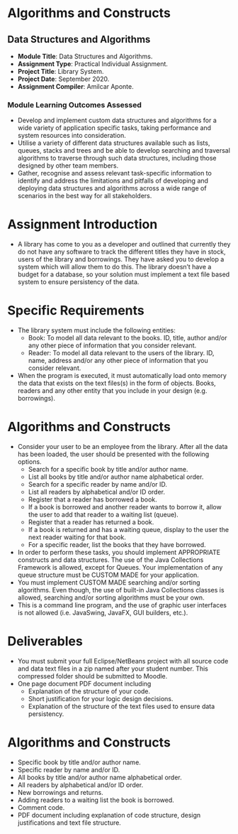 # Algorithms and Constructs
## Data Structures and Algorithms

- **Module Title**: Data Structures and Algorithms.
- **Assignment Type**: Practical Individual Assignment.
- **Project Title**: Library System.
- **Project Date**: September 2020.
- **Assignment Compiler**: Amilcar Aponte.

### Module Learning Outcomes Assessed
- Develop and implement custom data structures and algorithms for a wide variety of application specific tasks, taking performance and system resources into consideration.
- Utilise a variety of different data structures available such as lists, queues, stacks and trees and be able to develop searching and traversal algorithms to traverse through such data structures, including those designed by other team members.
- Gather, recognise and assess relevant task-specific information to identify and address the limitations and pitfalls of developing and deploying data structures and algorithms across a wide range of scenarios in the best way for all stakeholders.
# Assignment Introduction
- A library has come to you as a developer and outlined that currently they do not have any software to track the different titles they have in stock, users of the library and borrowings. They have asked you to develop a system which will allow them to do this. The library doesn’t have a budget for a database, so your solution must implement a text file based system to ensure persistency of the data.
# Specific Requirements
- The library system must include the following entities:
  - Book: To model all data relevant to the books. ID, title, author and/or any other piece of information that you consider relevant.
  - Reader: To model all data relevant to the users of the library. ID, name, address and/or any other piece of information that you consider relevant.
- When the program is executed, it must automatically load onto memory the data that exists on the text files(s) in the form of objects. Books, readers and any other entity that you include in your design (e.g. borrowings).

# Algorithms and Constructs
- Consider your user to be an employee from the library. After all the data has been loaded, the user should be presented with the following options.
  - Search for a specific book by title and/or author name.
  - List all books by title and/or author name alphabetical order.
  - Search for a specific reader by name and/or ID.
  - List all readers by alphabetical and/or ID order.
  - Register that a reader has borrowed a book.
  - If a book is borrowed and another reader wants to borrow it, allow the user to add that
reader to a waiting list (queue).
  - Register that a reader has returned a book.
  - If a book is returned and has a waiting queue, display to the user the next reader
waiting for that book.
  - For a specific reader, list the books that they have borrowed.
- In order to perform these tasks, you should implement APPROPRIATE constructs and data
structures. The use of the Java Collections Framework is allowed, except for Queues. Your
implementation of any queue structure must be CUSTOM MADE for your application.
- You must implement CUSTOM MADE searching and/or sorting algorithms. Even though, the
use of built-in Java Collections classes is allowed, searching and/or sorting algorithms must be your own.
- This is a command line program, and the use of graphic user interfaces is not allowed (i.e.
JavaSwing, JavaFX, GUI builders, etc.).

# Deliverables
- You must submit your full Eclipse/NetBeans project with all source code and data text files in
a zip named after your student number. This compressed folder should be submitted to
Moodle.
- One page document PDF document including
  - Explanation of the structure of your code.
  - Short justification for your logic design decisions.
  - Explanation of the structure of the text files used to ensure data persistency.

# Algorithms and Constructs
- Specific book by title and/or author name.
- Specific reader by name and/or ID.
- All books by title and/or author name alphabetical order.
- All readers by alphabetical and/or ID order.
- New borrowings and returns.
- Adding readers to a waiting list the book is borrowed.
- Comment code.
- PDF document including explanation of code structure, design justifications and
text file structure.

